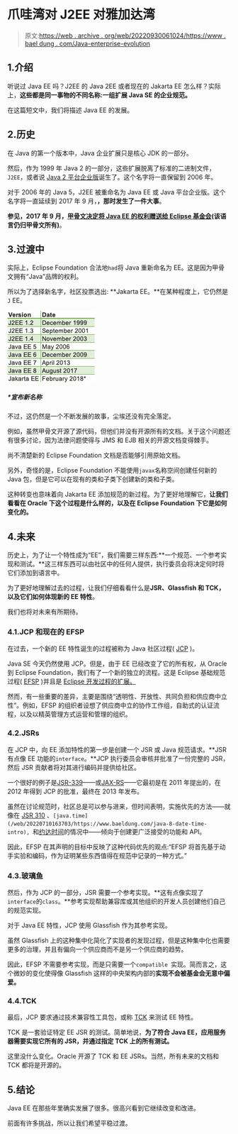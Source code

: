 # 爪哇湾对 J2EE 对雅加达湾

> 原文:[https://web . archive . org/web/20220930061024/https://www . bael dung . com/Java-enterprise-evolution](https://web.archive.org/web/20220930061024/https://www.baeldung.com/java-enterprise-evolution)

## 1.介绍

听说过 Java EE 吗？J2EE 的 Java 2EE 或者现在的 Jakarta EE 怎么样？实际上，**这些都是同一事物的不同名称:一组扩展 Java SE 的企业规范。**

在这篇短文中，我们将描述 Java EE 的发展。

## 2.历史

在 Java 的第一个版本中，Java 企业扩展只是核心 JDK 的一部分。

然后，作为 1999 年 Java 2 的一部分，这些扩展脱离了标准的二进制文件，`J2EE`，或者说 [Java 2 平台企业版](https://web.archive.org/web/20220710163703/https://www.oracle.com/java/technologies/appmodel.html)诞生了。这个名字将一直保留到 2006 年。

对于 2006 年的 Java 5，J2EE 被重命名为 Java EE 或 Java 平台企业版。这个名字将一直延续到 2017 年 9 月，**，那时发生了一件大事**。

**参见，2017 年 9 月，[甲骨文决定将 Java EE 的权利赠送给 Eclipse 基金会](https://web.archive.org/web/20220710163703/https://blogs.oracle.com/theaquarium/opening-up-ee-update)(该语言仍归甲骨文所有)**。

## 3.过渡中

实际上，Eclipse Foundation 合法地`had`将 Java 重新命名为 EE。这是因为甲骨文拥有“Java”品牌的权利。

所以为了选择新名字，社区投票选出: **Jakarta EE。**在某种程度上，它仍然是`J` EE。

[![java evolution 1](img/41f37779152ddde062140155501b1c93.png)](/web/20220710163703/https://www.baeldung.com/wp-content/uploads/2018/12/java_evolution-1.png)

##### *宣布新名称

不过，这仍然是一个不断发展的故事，尘埃还没有完全落定。

例如，虽然甲骨文开源了源代码，但他们并没有开源所有的文档。关于这个问题还有很多讨论，因为法律问题使得与 JMS 和 EJB 相关的开源文档变得棘手。

尚不清楚新的 Eclipse Foundation 文档是否能够引用原始文档。

另外，奇怪的是，Eclipse Foundation 不能使用`javax`名称空间创建任何新的 Java 包，但是它可以在现有的类和子类下创建新的类和子类。

这种转变也意味着向 Jakarta EE 添加规范的新过程。为了更好地理解它，**让我们看看在 Oracle 下这个过程是什么样的，以及在 Eclipse Foundation 下它是如何变化的。**

## 4.未来

历史上，为了让一个特性成为“EE”，我们需要三样东西:**一个规范、一个参考实现和测试。**这三样东西可以由社区中的任何人提供，执行委员会将决定何时将它们添加到语言中。

为了更好地理解过去的过程，让我们仔细看看什么是**JSR、Glassfish 和 TCK，以及它们如何体现新的 EE 特性**。

我们也将对未来有所期待。

### 4.1.JCP 和现在的 EFSP

在过去，一个新的 EE 特性诞生的过程被称为 Java 社区过程( [JCP](https://web.archive.org/web/20220710163703/https://jcp.org/en/home/index) )。

Java SE 今天仍然使用 JCP。但是，由于 EE 已经改变了它的所有权，从 Oracle 到 Eclipse Foundation，我们有了一个新的独立的流程。这是 Eclipse 基础规范过程( [EFSP](https://web.archive.org/web/20220710163703/https://www.eclipse.org/projects/efsp/) )并且是 [Eclipse 开发过程的扩展。](https://web.archive.org/web/20220710163703/https://www.eclipse.org/projects/dev_process)

然而，有一些重要的差异，主要是围绕“透明性、开放性、共同负担和供应商中立性”。例如，EFSP 的组织者设想了供应商中立的协作工作组，自助式的认证流程，以及以精英管理方式运营和管理的组织。

### 4.2.JSRs

在 JCP 中，向 EE 添加特性的第一步是创建一个 JSR 或 Java 规范请求。**JSR 有点像 EE 功能的`interface`。**JCP 执行委员会审核并批准了一份完整的 JSR，然后 JSR 贡献者将对其进行编码并提供给社区。

一个很好的例子是[JSR-339](https://web.archive.org/web/20220710163703/https://jcp.org/en/jsr/detail?id=339)——或[JAX-RS](/web/20220710163703/https://www.baeldung.com/jax-rs-spec-and-implementations)——它最初是在 2011 年提出的，在 2012 年得到 JCP 的批准，最终在 2013 年发布。

虽然在讨论规范时，社区总是可以参与进来，但时间表明，实施优先的方法——就像在 [JSR 310](https://web.archive.org/web/20220710163703/https://jcp.org/en/jsr/detail?id=310) 、`[java.time](/web/20220710163703/https://www.baeldung.com/java-8-date-time-intro), `和[约达时间](/web/20220710163703/https://www.baeldung.com/joda-time)的情况中——倾向于创建更广泛接受的功能和 API。

因此，EFSP 在其声明的目标中反映了这种代码优先的观点:“EFSP 将首先基于动手实验和编码，作为证明某些东西值得在规范中记录的一种方式。”

### 4.3.玻璃鱼

然后，作为 JCP 的一部分，JSR 需要一个参考实现。**这有点像实现了`interface`的`class`。**参考实现帮助兼容库或其他组织的开发人员创建他们自己的规范实现。

对于 Java EE 特性，JCP 使用 Glassfish 作为其参考实现。

虽然 Glassfish 上的这种集中化简化了实现者的发现过程，但是这种集中化也需要更多的治理，并且有偏向一个供应商而不是另一个供应商的趋势。

因此，EFSP 不需要参考实现，而是只需要一个`compatible `实现。简而言之，这个微妙的变化使得像 Glassfish 这样的中央架构内部的**实现不会被基金会无意中偏爱。**

### 4.4.TCK

最后，JCP 要求通过技术兼容性工具包，或称 [TCK](https://web.archive.org/web/20220710163703/https://projects.eclipse.org/projects/ee4j.jakartaee-tck) 来测试 EE 特性。

TCK 是一套验证特定 EE JSR 的测试。简单地说，**为了符合 Java EE，应用服务器需要实现它所有的 JSR，并通过指定 TCK 上的所有测试。**

这里没什么变化。Oracle 开源了 TCK 和 EE JSRs。当然，所有未来的文档和 TCK 都将是开源的。

## 5.结论

Java EE 在那些年里确实发展了很多。很高兴看到它继续改变和改进。

前面有许多挑战，所以让我们希望平稳过渡。